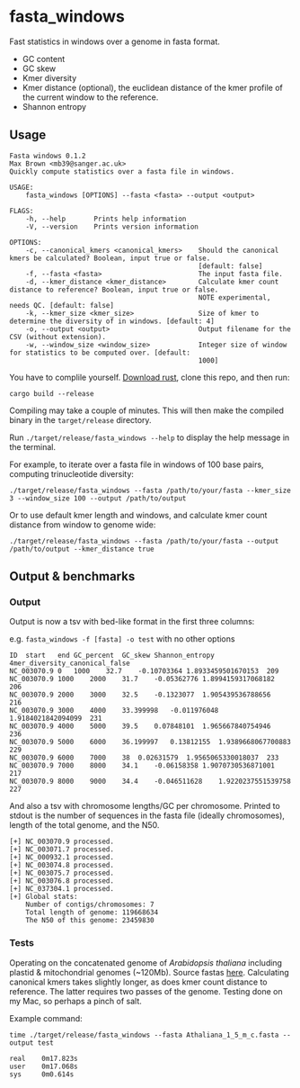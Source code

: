 # fasta_windows

Fast statistics in windows over a genome in fasta format.
- GC content
- GC skew
- Kmer diversity
- Kmer distance (optional), the euclidean distance of the kmer profile of the current window to the reference.
- Shannon entropy

## Usage

```
Fasta windows 0.1.2
Max Brown <mb39@sanger.ac.uk>
Quickly compute statistics over a fasta file in windows.

USAGE:
    fasta_windows [OPTIONS] --fasta <fasta> --output <output>

FLAGS:
    -h, --help       Prints help information
    -V, --version    Prints version information

OPTIONS:
    -c, --canonical_kmers <canonical_kmers>    Should the canonical kmers be calculated? Boolean, input true or false.
                                               [default: false]
    -f, --fasta <fasta>                        The input fasta file.
    -d, --kmer_distance <kmer_distance>        Calculate kmer count distance to reference? Boolean, input true or false.
                                               NOTE experimental, needs QC. [default: false]
    -k, --kmer_size <kmer_size>                Size of kmer to determine the diversity of in windows. [default: 4]
    -o, --output <output>                      Output filename for the CSV (without extension).
    -w, --window_size <window_size>            Integer size of window for statistics to be computed over. [default:
                                               1000]
```

You have to complile yourself. <a href="https://www.rust-lang.org/tools/install">Download rust</a>, clone this repo, and then run:

`cargo build --release`

Compiling may take a couple of minutes. This will then make the compiled binary in the `target/release` directory.

Run `./target/release/fasta_windows --help` to display the help message in the terminal.

For example, to iterate over a fasta file in windows of 100 base pairs, computing trinucleotide diversity:

`./target/release/fasta_windows --fasta /path/to/your/fasta --kmer_size 3 --window_size 100 --output /path/to/output`

Or to use default kmer length and windows, and calculate kmer count distance from window to genome wide:

`./target/release/fasta_windows --fasta /path/to/your/fasta --output /path/to/output --kmer_distance true`

## Output & benchmarks

### Output

Output is now a tsv with bed-like format in the first three columns:

e.g. `fasta_windows -f [fasta] -o test` with no other options

```
ID	start	end	GC_percent	GC_skew	Shannon_entropy	4mer_diversity_canonical_false
NC_003070.9	0	1000	32.7	-0.10703364	1.8933459501670153	209
NC_003070.9	1000	2000	31.7	-0.05362776	1.8994159317068182	206
NC_003070.9	2000	3000	32.5	-0.1323077	1.905439536788656	216
NC_003070.9	3000	4000	33.399998	-0.011976048	1.9184021842094099	231
NC_003070.9	4000	5000	39.5	0.07848101	1.965667840754946	236
NC_003070.9	5000	6000	36.199997	0.13812155	1.9389668067700883	229
NC_003070.9	6000	7000	38	0.02631579	1.9565065330018037	233
NC_003070.9	7000	8000	34.1	-0.06158358	1.9070730536871001	217
NC_003070.9	8000	9000	34.4	-0.046511628	1.9220237551539758	227
```

And also a tsv with chromosome lengths/GC per chromosome. Printed to stdout is the number of sequences in the fasta file (ideally chromosomes), length of the total genome, and the N50.

```
[+]	NC_003070.9 processed.
[+]	NC_003071.7 processed.
[+]	NC_000932.1 processed.
[+]	NC_003074.8 processed.
[+]	NC_003075.7 processed.
[+]	NC_003076.8 processed.
[+]	NC_037304.1 processed.
[+]	Global stats:
    Number of contigs/chromosomes: 7
    Total length of genome: 119668634
    The N50 of this genome: 23459830
```

### Tests 

Operating on the concatenated genome of *Arabidopsis thaliana* including plastid & mitochondrial genomes (~120Mb). Source fastas <a href="https://www.ncbi.nlm.nih.gov/genome/?term=arabidopsis%20thaliana">here</a>. Calculating canonical kmers takes slightly longer, as does kmer count distance to reference. The latter requires two passes of the genome. Testing done on my Mac, so perhaps a pinch of salt.

Example command:

`time ./target/release/fasta_windows --fasta Athaliana_1_5_m_c.fasta --output test`

```
real	0m17.823s
user    0m17.068s
sys     0m0.614s
```
